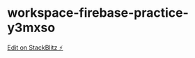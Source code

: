 # workspace-firebase-practice-y3mxso

[Edit on StackBlitz ⚡️](https://stackblitz.com/edit/workspace-firebase-practice-y3mxso)